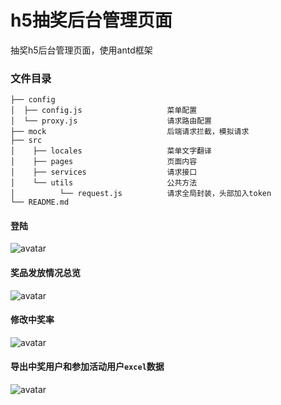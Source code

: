 # h5抽奖后台管理页面

抽奖h5后台管理页面，使用antd框架


### 文件目录
```                  
├── config                
│  ├── config.js                   菜单配置                
│  └── proxy.js                    请求路由配置    
├── mock                           后端请求拦截，模拟请求    
├── src                           
│    ├── locales                   菜单文字翻译              
│    ├── pages                     页面内容    
│    ├── services                  请求接口    
│    └── utils                     公共方法    
│          └── request.js          请求全局封装，头部加入token    
└── README.md
```

#### 登陆
![avatar](http://cdn.gbcinterior.com/git/1.jpg)
#### 奖品发放情况总览
![avatar](http://cdn.gbcinterior.com/git/2.png)
#### 修改中奖率
![avatar](http://cdn.gbcinterior.com/git/3.png)
#### 导出中奖用户和参加活动用户`excel`数据
![avatar](http://cdn.gbcinterior.com/git/4.png)